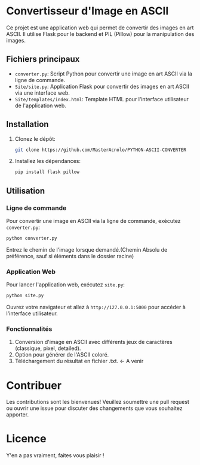 # Convertisseur d'Image en ASCII

Ce projet est une application web qui permet de convertir des images en art ASCII. Il utilise Flask pour le backend et PIL (Pillow) pour la manipulation des images.


## Fichiers principaux

- `converter.py`: Script Python pour convertir une image en art ASCII via la ligne de commande.
- `Site/site.py`: Application Flask pour convertir des images en art ASCII via une interface web.
- `Site/templates/index.html`: Template HTML pour l'interface utilisateur de l'application web.

## Installation

1. Clonez le dépôt:
    ```sh
    git clone https://github.com/MasterAcnolo/PYTHON-ASCII-CONVERTER
    ```

2. Installez les dépendances:
    ```sh
    pip install flask pillow
    ```

## Utilisation

### Ligne de commande

Pour convertir une image en ASCII via la ligne de commande, exécutez `converter.py`:
```sh
python converter.py

```

Entrez le chemin de l'image lorsque demandé.(Chemin Absolu de préférence, sauf si éléments dans le dossier racine)

### Application Web
Pour lancer l'application web, exécutez `site.py`:

```python
python site.py
```

Ouvrez votre navigateur et allez à `http://127.0.0.1:5000` pour accéder à l'interface utilisateur.

### Fonctionnalités
1. Conversion d'image en ASCII avec différents jeux de caractères (classique, pixel, detailed).
2. Option pour générer de l'ASCII coloré.
3. Téléchargement du résultat en fichier .txt. <- A venir 

# Contribuer
Les contributions sont les bienvenues! Veuillez soumettre une pull request ou ouvrir une issue pour discuter des changements que vous souhaitez apporter.

# Licence

 Y'en a pas vraiment, faites vous plaisir ! 